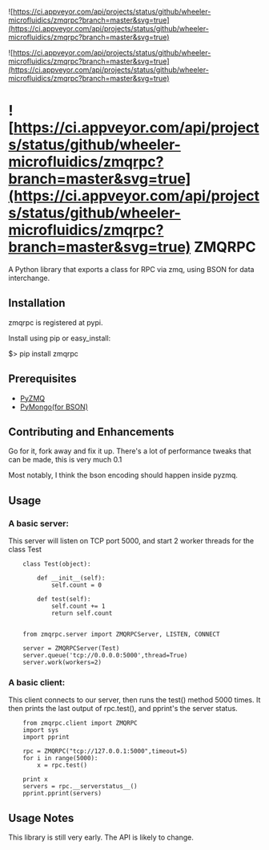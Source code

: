 ![https://ci.appveyor.com/api/projects/status/github/wheeler-microfluidics/zmqrpc?branch=master&svg=true](https://ci.appveyor.com/api/projects/status/github/wheeler-microfluidics/zmqrpc?branch=master&svg=true)


![https://ci.appveyor.com/api/projects/status/github/wheeler-microfluidics/zmqrpc?branch=master&svg=true](https://ci.appveyor.com/api/projects/status/github/wheeler-microfluidics/zmqrpc?branch=master&svg=true)


![https://ci.appveyor.com/api/projects/status/github/wheeler-microfluidics/zmqrpc?branch=master&svg=true](https://ci.appveyor.com/api/projects/status/github/wheeler-microfluidics/zmqrpc?branch=master&svg=true)
ZMQRPC
======

A Python library that exports a class for RPC via zmq, using BSON for data interchange.


Installation
------------

zmqrpc is registered at pypi.

Install using pip or easy_install:

$> pip install zmqrpc


Prerequisites
-------------

* [PyZMQ](http://github.com/zeromq/pyzmq)
* [PyMongo(for BSON)](http://api.mongodb.org/python)


Contributing and Enhancements
-----------------------------

Go for it, fork away and fix it up.  There's a lot of performance tweaks that can be made, this is very much 0.1

Most notably, I think the bson encoding should happen inside pyzmq.

Usage
-----

### A basic server:

This server will listen on TCP port 5000, and start 2 worker threads for the class Test

        class Test(object):
    
            def __init__(self):
                self.count = 0
    
            def test(self):
                self.count += 1
                return self.count        


        from zmqrpc.server import ZMQRPCServer, LISTEN, CONNECT

        server = ZMQRPCServer(Test)
        server.queue('tcp://0.0.0.0:5000',thread=True)
        server.work(workers=2)

### A basic client:

This client connects to our server, then runs the test() method 5000 times.  It then prints the last output of rpc.test(), and pprint's the server status.

        from zmqrpc.client import ZMQRPC 
        import sys
        import pprint

        rpc = ZMQRPC("tcp://127.0.0.1:5000",timeout=5)
        for i in range(5000):
            x = rpc.test()
    
        print x
        servers = rpc.__serverstatus__()
        pprint.pprint(servers)


Usage Notes
------------

This library is still very early. The API is likely to change.

